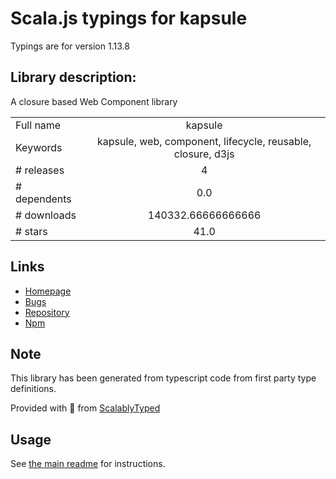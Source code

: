 
# Scala.js typings for kapsule

Typings are for version 1.13.8

## Library description:
A closure based Web Component library

|                    |                 |
| ------------------ | :-------------: |
| Full name          | kapsule |
| Keywords           | kapsule, web, component, lifecycle, reusable, closure, d3js |
| # releases         | 4 |
| # dependents       | 0.0 |
| # downloads        | 140332.66666666666 |
| # stars            | 41.0 |

## Links
- [Homepage](https://github.com/vasturiano/kapsule)
- [Bugs](https://github.com/vasturiano/kapsule/issues)
- [Repository](https://github.com/vasturiano/kapsule)
- [Npm](https://www.npmjs.com/package/kapsule)
    


## Note
This library has been generated from typescript code from first party type definitions.

Provided with :purple_heart: from [ScalablyTyped](https://github.com/oyvindberg/ScalablyTyped)

## Usage
See [the main readme](../../readme.md) for instructions.


